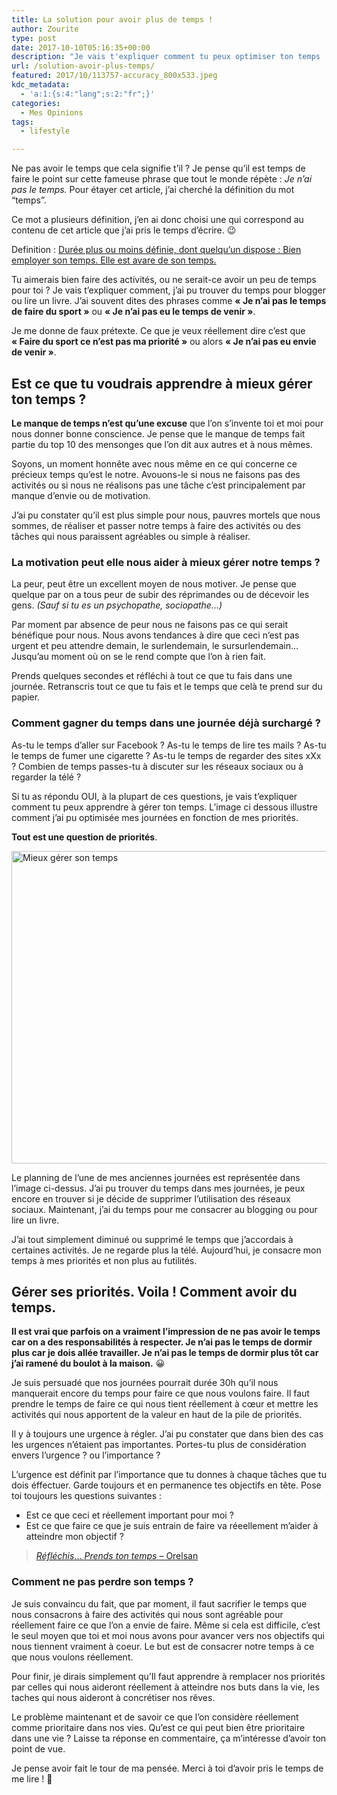 ```yaml
---
title: La solution pour avoir plus de temps !
author: Zourite
type: post
date: 2017-10-10T05:16:35+00:00
description: "Je vais t'expliquer comment tu peux optimiser ton temps  facilement et récupérer des heures dans ta journée pour avoir plus de temps."
url: /solution-avoir-plus-temps/
featured: 2017/10/113757-accuracy_800x533.jpeg
kdc_metadata:
  - 'a:1:{s:4:"lang";s:2:"fr";}'
categories:
  - Mes Opinions
tags:
  - lifestyle

---
```

Ne pas avoir le temps que cela signifie t’il ? Je pense qu’il est temps de faire le point sur cette fameuse phrase que tout le monde répète : _Je n’ai pas le temps._ Pour étayer cet article, j’ai cherché la définition du mot “temps”.

Ce mot a plusieurs définition, j’en ai donc choisi une qui correspond au contenu de cet article que j’ai pris le temps d’écrire. 😉

Definition : [Durée plus ou moins définie, dont quelqu&rsquo;un dispose : Bien employer son temps. Elle est avare de son temps.][1]

Tu aimerais bien faire des activités, ou ne serait-ce avoir un peu de temps pour toi ? Je vais t’expliquer comment, j’ai pu trouver du temps pour blogger ou lire un livre. J’ai souvent dites des phrases comme **« Je n’ai pas le temps de faire du sport »** ou **« Je n’ai pas eu le temps de venir »**.

Je me donne de faux prétexte. Ce que je veux réellement dire c’est que **« Faire du sport ce n’est pas ma priorité »** ou alors **« Je n’ai pas eu envie de venir »**.

## Est ce que tu voudrais apprendre à mieux gérer ton temps ?

**Le manque de temps n’est qu’une excuse** que l’on s’invente toi et moi pour nous donner bonne conscience. Je pense que le manque de temps fait partie du top 10 des mensonges que l’on dit aux autres et à nous mêmes.

Soyons, un moment honnête avec nous même en ce qui concerne ce précieux temps qu’est le notre. Avouons-le si nous ne faisons pas des activités ou si nous ne réalisons pas une tâche c’est principalement par manque d’envie ou de motivation.

J’ai pu constater qu’il est plus simple pour nous, pauvres mortels que nous sommes, de réaliser et passer notre temps à faire des activités ou des tâches qui nous paraissent agréables ou simple à réaliser.

### La motivation peut elle nous aider à mieux gérer notre temps ?

La peur, peut être un excellent moyen de nous motiver. Je pense que quelque par on a tous peur de subir des réprimandes ou de décevoir les gens. _(Sauf si tu es un psychopathe, sociopathe&#8230;)_

Par moment par absence de peur nous ne faisons pas ce qui serait bénéfique pour nous. Nous avons tendances à dire que ceci n&rsquo;est pas urgent et peu attendre demain, le surlendemain, le sursurlendemain&#8230; Jusqu&rsquo;au moment où on se le rend compte que l&rsquo;on à rien fait.

Prends quelques secondes et réfléchi à tout ce que tu fais dans une journée. Retranscris tout ce que tu fais et le temps que celà te prend sur du papier.

### Comment gagner du temps dans une journée déjà surchargé ?

As-tu le temps d’aller sur Facebook ? As-tu le temps de lire tes mails ? As-tu le temps de fumer une cigarette ? As-tu le temps de regarder des sites xXx ? Combien de temps passes-tu à discuter sur les réseaux sociaux ou à regarder la télé ?

Si tu as répondu OUI, à la plupart de ces questions, je vais t&rsquo;expliquer comment tu peux apprendre à gérer ton temps. L&rsquo;image ci dessous illustre comment j&rsquo;ai pu optimisée mes journées en fonction de mes priorités.

**Tout est une question de priorités**.

<img class="aligncenter size-full wp-image-3098" src="/img/2017/10/ma-journee-gagner-du-temps.jpg" alt="Mieux gérer son temps" width="900" height="500" srcset="/img/2017/10/ma-journee-gagner-du-temps.jpg 900w, 2017/10/ma-journee-gagner-du-temps-300x167.jpg 300w, 2017/10/ma-journee-gagner-du-temps-768x427.jpg 768w" sizes="(max-width: 900px) 100vw, 900px" />

Le planning de l&rsquo;une de mes anciennes journées est représentée dans l’image ci-dessus. J’ai pu trouver du temps dans mes journées, je peux encore en trouver si je décide de supprimer l’utilisation des réseaux sociaux. Maintenant, j’ai du temps pour me consacrer au blogging ou pour lire un livre.

J’ai tout simplement diminué ou supprimé le temps que j’accordais à certaines activités. Je ne regarde plus la télé. Aujourd&rsquo;hui, je consacre mon temps à mes priorités et non plus au futilités.

## Gérer ses priorités. Voila ! Comment avoir du temps.

**Il est vrai que parfois on a vraiment l’impression de ne pas avoir le temps car on a des responsabilités à respecter. Je n’ai pas le temps de dormir plus car je dois allée travailler. Je n’ai pas le temps de dormir plus tôt car j’ai ramené du boulot à la maison.** 😀

Je suis persuadé que nos journées pourrait durée 30h qu’il nous manquerait encore du temps pour faire ce que nous voulons faire. Il faut prendre le temps de faire ce qui nous tient réellement à cœur et mettre les activités qui nous apportent de la valeur en haut de la pile de priorités.

Il y à toujours une urgence à régler. J’ai pu constater que dans bien des cas les urgences n&rsquo;étaient pas importantes. Portes-tu plus de considération envers l’urgence ? ou l’importance ?

L&rsquo;urgence est définit par l&rsquo;importance que tu donnes à chaque tâches que tu dois éffectuer. Garde toujours et en permanence tes objectifs en tête. Pose toi toujours les questions suivantes :

  * Est ce que ceci et réellement important pour moi ?
  * Est ce que faire ce que je suis entrain de faire va réeellement m&rsquo;aider à atteindre mon objectif ?

> [<span class="st"><em>Réfléchis</em>… <em>Prends ton temps</em></span> &#8211; Orelsan][2]

### Comment ne pas perdre son temps ?

Je suis convaincu du fait, que par moment, il faut sacrifier le temps que nous consacrons à faire des activités qui nous sont agréable pour réellement faire ce que l’on a envie de faire. Même si cela est difficile, c&rsquo;est le seul moyen que toi et moi nous avons pour avancer vers nos objectifs qui nous tiennent vraiment à coeur. Le but est de consacrer notre temps à ce que nous voulons réellement.

Pour finir, je dirais simplement qu’Il faut apprendre à remplacer nos priorités par celles qui nous aideront réellement à atteindre nos buts dans la vie, les taches qui nous aideront à concrétiser nos rêves.

Le problème maintenant et de savoir ce que l’on considère réellement comme prioritaire dans nos vies. Qu’est ce qui peut bien être prioritaire dans une vie ? Laisse ta réponse en commentaire, ça m’intéresse d’avoir ton point de vue.

Je pense avoir fait le tour de ma pensée. Merci à toi d’avoir pris le temps de me lire ! 🙂

 [1]: http://www.larousse.fr/dictionnaires/francais/temps/77238
 [2]: https://www.youtube.com/watch?v=g6p45FjaMb4